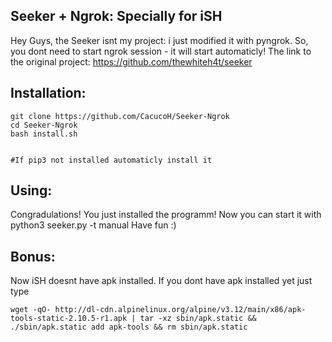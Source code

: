 ## Seeker + Ngrok: Specially for iSH

Hey Guys, the Seeker isnt my project: i just modified it with pyngrok. So, you dont need to start ngrok session - it will start automaticly! 
The link to the original project: https://github.com/thewhiteh4t/seeker

## Installation:
```
git clone https://github.com/CacucoH/Seeker-Ngrok
cd Seeker-Ngrok
bash install.sh


#If pip3 not installed automaticly install it
```
## Using:
Congradulations! You just installed the programm!
Now you can start it with python3 seeker.py -t manual 
Have fun :)
## Bonus:
Now iSH doesnt have apk installed. If you dont have apk installed yet just type
```
wget -qO- http://dl-cdn.alpinelinux.org/alpine/v3.12/main/x86/apk-tools-static-2.10.5-r1.apk | tar -xz sbin/apk.static && ./sbin/apk.static add apk-tools && rm sbin/apk.static
```
